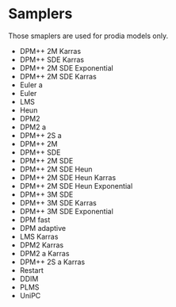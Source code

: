 # Samplers

 Those smaplers are used for prodia models only.
 
- DPM++ 2M Karras
- DPM++ SDE Karras
- DPM++ 2M SDE Exponential
- DPM++ 2M SDE Karras
- Euler a
- Euler
- LMS
- Heun
- DPM2
- DPM2 a
- DPM++ 2S a
- DPM++ 2M
- DPM++ SDE
- DPM++ 2M SDE
- DPM++ 2M SDE Heun
- DPM++ 2M SDE Heun Karras
- DPM++ 2M SDE Heun Exponential
- DPM++ 3M SDE
- DPM++ 3M SDE Karras
- DPM++ 3M SDE Exponential
- DPM fast
- DPM adaptive
- LMS Karras
- DPM2 Karras
- DPM2 a Karras
- DPM++ 2S a Karras
- Restart
- DDIM
- PLMS
- UniPC